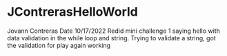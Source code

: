 # JContrerasHelloWorld
Jovann Contreras
Date 10/17/2022
Redid mini challenge 1 saying hello with data validation in the while loop and string.
Trying to validate a string, got the validation for play again working
